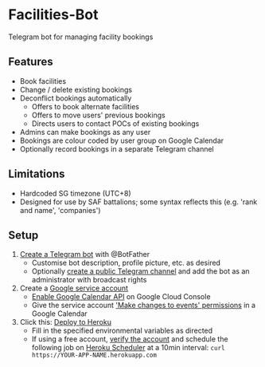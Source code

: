 # Facilities-Bot
Telegram bot for managing facility bookings

## Features
- Book facilities
- Change / delete existing bookings
- Deconflict bookings automatically
    - Offers to book alternate facilities
    - Offers to move users' previous bookings
    - Directs users to contact POCs of existing bookings
- Admins can make bookings as any user
- Bookings are colour coded by user group on Google Calendar
- Optionally record bookings in a separate Telegram channel

## Limitations
- Hardcoded SG timezone (UTC+8)
- Designed for use by SAF battalions; some syntax reflects this (e.g. 'rank and name', 'companies')

## Setup
1. [Create a Telegram bot](https://core.telegram.org/bots#creating-a-new-bot) with @BotFather
    - Customise bot description, profile picture, etc. as desired
    - Optionally [create a public Telegram channel](https://telegram.org/faq_channels) and add the bot as an administrator with broadcast rights
2. Create a [Google service account](https://cloud.google.com/iam/docs/service-accounts)
    - [Enable Google Calendar API](https://support.google.com/googleapi/answer/6158841?hl=en) on Google Cloud Console
    - Give the service account ['Make changes to events' permissions](https://support.google.com/calendar/answer/37082) in a Google Calendar
3. Click this: [Deploy to Heroku](https://heroku.com/deploy)
    - Fill in the specified environmental variables as directed
    - If using a free account, [verify the account](https://devcenter.heroku.com/articles/account-verification) and schedule the following job on [Heroku Scheduler](https://devcenter.heroku.com/articles/scheduler#scheduling-jobs) at a 10min interval: `curl https://YOUR-APP-NAME.herokuapp.com`